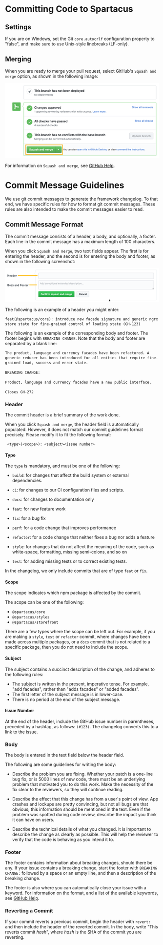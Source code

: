 # Committing Code to Spartacus

## Settings
If you are on Windows, set the Git `core.autocrlf` configuration property to "false", and make sure to use Unix-style linebreaks (LF-only).

## Merging

When you are ready to merge your pull request, select GitHub's `Squash and merge` option, as shown in the following image:

![alt text](../assets/images/Squash_and_merge_button.png "Squash and merge button")

For information on  `Squash and merge`, see [GitHub Help](https://help.github.com/articles/about-pull-request-merges/).


# Commit Message Guidelines

We use git commit messages to generate the framework changelog. To that end, we have specific rules for how to format git commit messages. These rules are also intended to make the commit messages easier to read.

## Commit Message Format

The commit message consists of a header, a body, and optionally, a footer. Each line in the commit message has a maximum length of 100 characters.

When you click `Squash and merge`, two text fields appear. The first is for entering the header, and the second is for entering the body and footer, as shown in the following screenshot:

![alt text](../assets/images/Squash_merge_header_body_footer.png "Text fields for entering commit message")

The following is an example of a header you might enter:

```
feat(@spartacus/core): introduce new facade signature and generic ngrx store state for fine-grained control of loading state (GH-123)
```

The following is an example of the corresponding body and footer. The footer begins with `BREAKING CHANGE`. Note that the body and footer are separated by a blank line:

```
The product, language and currency facades have been refactored. A generic reducer has been introduced for all enities that require fine-grained load, success and error state. 

BREAKING CHANGE: 

Product, language and currency facades have a new public interface.

Closes GH-272
```

### Header

The commit header is a brief summary of the work done.

When you click `Squash and merge`, the header field is automatically populated. However, it does not match our commit guidelines format precisely. Please modify it to fit the following format: 

```
 <type>(<scope>): <subject><issue number>
``` 
#### Type

The `type` is mandatory, and must be one of the following:

* `build`: for changes that affect the build system or external dependencies.

* `ci`: for changes to our CI configuration files and scripts.

* `docs`: for changes to documentation only

* `feat`: for new feature work

* `fix`: for a bug fix

* `perf`: for a code change that improves performance

* `refactor`: for a code change that neither fixes a bug nor adds a feature

* `style`: for changes that do not affect the meaning of the code, such as white-space, formatting, missing semi-colons, and so on

* `test`: for adding missing tests or to correct existing tests.

In the changelog, we only include commits that are of type `feat` or `fix`.

#### Scope

The scope indicates which npm package is affected by the commit.

The scope can be one of the following:

* `@spartacus/core`
* `@spartacus/styles`
* `@spartacus/storefront`

There are a few types where the scope can be left out. For example, if you are making a `style`, `test` or `refactor` commit, where changes have been made across multiple packages, or a `docs` commit that is not related to a specific package, then you do not need to include the scope.

#### Subject

The subject contains a succinct description of the change, and adheres to the following rules:

* The subject is written in the present, imperative tense. For example, "add facades", rather than "adds facades" or "added facades".
* The first letter of the subject message is in lower-case.
* There is no period at the end of the subject message.

#### Issue Number

At the end of the header, include the GitHub issue number in parentheses, preceded by a hashtag, as follows: `(#123)`. The changelog converts this to a link to the issue.


### Body

The body is entered in the text field below the header field.

The following are some guidelines for writing the body:

* Describe the problem you are fixing. Whether your patch is a one-line bug fix, or is 5000 lines of new code, there must be an underlying problem that motivated you to do this work. Make the necessity of the fix clear to the reviewers, so they will continue reading.

* Describe the effect that this change has from a user's point of view. App crashes and lockups are pretty convincing, but not all bugs are that obvious; this information should be mentioned in the text. Even if the problem was spotted during code review, describe the impact you think it can have on users.

* Describe the technical details of what you changed. It is important to describe the change as clearly as possible. This will help the reviewer to verify that the code is behaving as you intend it to.


### Footer

The footer contains information about breaking changes, should there be any. If your issue contains a breaking change, start the footer with `BREAKING CHANGE:` followed by a space or an empty line, and then a description of the breaking change.

The footer is also where you can automatically close your issue with a keyword. For information on the format, and a list of the available keywords, see [GitHub Help](https://help.github.com/articles/closing-issues-using-keywords/).


### Reverting a Commit

If your commit reverts a previous commit, begin the header with `revert:` and then include the header of the reverted commit. In the body, write "This reverts commit _hash_", where _hash_ is the SHA of the commit you are reverting.

